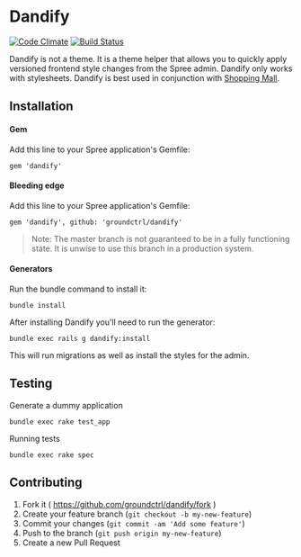 # Dandify

[![Code Climate](https://codeclimate.com/github/groundctrl/dandify.png)](https://codeclimate.com/github/groundctrl/dandify)
[![Build Status](https://travis-ci.org/groundctrl/dandify.svg?branch=master)](https://travis-ci.org/groundctrl/dandify)

Dandify is not a theme. It is a theme helper that allows you to quickly apply versioned frontend style changes from the Spree admin. Dandify only works with stylesheets. Dandify is best used in conjunction with [Shopping Mall](https://github.com/groundctrl/shopping_mall).


## Installation

#### Gem

Add this line to your Spree application's Gemfile:

    gem 'dandify'

#### Bleeding edge

Add this line to your Spree application's Gemfile:

    gem 'dandify', github: 'groundctrl/dandify'

> Note: The master branch is not guaranteed to be in a fully functioning state. It is unwise to use this branch in a production system.

#### Generators

Run the bundle command to install it:

    bundle install

After installing Dandify you'll need to run the generator:

    bundle exec rails g dandify:install

This will run migrations as well as install the styles for the admin.


## Testing

Generate a dummy application

    bundle exec rake test_app

Running tests

    bundle exec rake spec


## Contributing

1. Fork it ( https://github.com/groundctrl/dandify/fork )
2. Create your feature branch (`git checkout -b my-new-feature`)
3. Commit your changes (`git commit -am 'Add some feature'`)
4. Push to the branch (`git push origin my-new-feature`)
5. Create a new Pull Request
